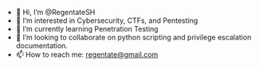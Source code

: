 - 👋 Hi, I’m @RegentateSH
- 👀 I’m interested in Cybersecurity, CTFs, and Pentesting
- 🌱 I’m currently learning Penetration Testing
- 💞️ I’m looking to collaborate on python scripting and privilege escalation documentation.
- 📫 How to reach me: regentate@gmail.com

<!---
RegentateSH/RegentateSH is a ✨ special ✨ repository because its `README.md` (this file) appears on your GitHub profile.
You can click the Preview link to take a look at your changes.
--->
